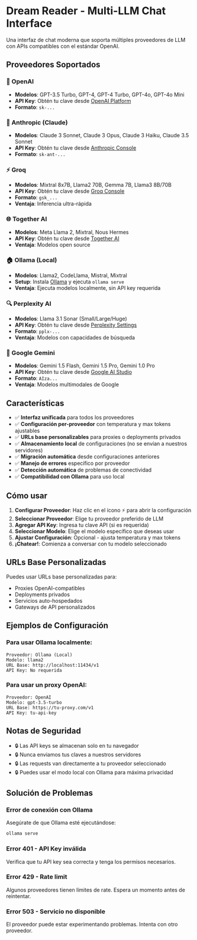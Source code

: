 # Dream Reader - Multi-LLM Chat Interface

Una interfaz de chat moderna que soporta múltiples proveedores de LLM con APIs compatibles con el estándar OpenAI.

## Proveedores Soportados

### 🤖 OpenAI
- **Modelos**: GPT-3.5 Turbo, GPT-4, GPT-4 Turbo, GPT-4o, GPT-4o Mini
- **API Key**: Obtén tu clave desde [OpenAI Platform](https://platform.openai.com/api-keys)
- **Formato**: `sk-...`

### 🧠 Anthropic (Claude)
- **Modelos**: Claude 3 Sonnet, Claude 3 Opus, Claude 3 Haiku, Claude 3.5 Sonnet
- **API Key**: Obtén tu clave desde [Anthropic Console](https://console.anthropic.com/)
- **Formato**: `sk-ant-...`

### ⚡ Groq
- **Modelos**: Mixtral 8x7B, Llama2 70B, Gemma 7B, Llama3 8B/70B
- **API Key**: Obtén tu clave desde [Groq Console](https://console.groq.com/keys)
- **Formato**: `gsk_...`
- **Ventaja**: Inferencia ultra-rápida

### 🌐 Together AI
- **Modelos**: Meta Llama 2, Mixtral, Nous Hermes
- **API Key**: Obtén tu clave desde [Together AI](https://api.together.xyz/settings/api-keys)
- **Ventaja**: Modelos open source

### 🏠 Ollama (Local)
- **Modelos**: Llama2, CodeLlama, Mistral, Mixtral
- **Setup**: Instala [Ollama](https://ollama.ai/) y ejecuta `ollama serve`
- **Ventaja**: Ejecuta modelos localmente, sin API key requerida

### 🔍 Perplexity AI
- **Modelos**: Llama 3.1 Sonar (Small/Large/Huge)
- **API Key**: Obtén tu clave desde [Perplexity Settings](https://www.perplexity.ai/settings/api)
- **Formato**: `pplx-...`
- **Ventaja**: Modelos con capacidades de búsqueda

### 🎯 Google Gemini
- **Modelos**: Gemini 1.5 Flash, Gemini 1.5 Pro, Gemini 1.0 Pro
- **API Key**: Obtén tu clave desde [Google AI Studio](https://aistudio.google.com/app/apikey)
- **Formato**: `AIza...`
- **Ventaja**: Modelos multimodales de Google

## Características

- ✅ **Interfaz unificada** para todos los proveedores
- ✅ **Configuración per-proveedor** con temperatura y max tokens ajustables
- ✅ **URLs base personalizables** para proxies o deployments privados
- ✅ **Almacenamiento local** de configuraciones (no se envían a nuestros servidores)
- ✅ **Migración automática** desde configuraciones anteriores
- ✅ **Manejo de errores** específico por proveedor
- ✅ **Detección automática** de problemas de conectividad
- ✅ **Compatibilidad con Ollama** para uso local

## Cómo usar

1. **Configurar Proveedor**: Haz clic en el ícono ⚡ para abrir la configuración
2. **Seleccionar Proveedor**: Elige tu proveedor preferido de LLM
3. **Agregar API Key**: Ingresa tu clave API (si es requerida)
4. **Seleccionar Modelo**: Elige el modelo específico que deseas usar
5. **Ajustar Configuración**: Opcional - ajusta temperatura y max tokens
6. **¡Chatear!**: Comienza a conversar con tu modelo seleccionado

## URLs Base Personalizadas

Puedes usar URLs base personalizadas para:
- Proxies OpenAI-compatibles
- Deployments privados
- Servicios auto-hospedados
- Gateways de API personalizados

## Ejemplos de Configuración

### Para usar Ollama localmente:
```
Proveedor: Ollama (Local)
Modelo: llama2
URL Base: http://localhost:11434/v1
API Key: No requerida
```

### Para usar un proxy OpenAI:
```
Proveedor: OpenAI
Modelo: gpt-3.5-turbo
URL Base: https://tu-proxy.com/v1
API Key: tu-api-key
```

## Notas de Seguridad

- 🔒 Las API keys se almacenan solo en tu navegador
- 🔒 Nunca enviamos tus claves a nuestros servidores
- 🔒 Las requests van directamente a tu proveedor seleccionado
- 🔒 Puedes usar el modo local con Ollama para máxima privacidad

## Solución de Problemas

### Error de conexión con Ollama
Asegúrate de que Ollama esté ejecutándose:
```bash
ollama serve
```

### Error 401 - API Key inválida
Verifica que tu API key sea correcta y tenga los permisos necesarios.

### Error 429 - Rate limit
Algunos proveedores tienen límites de rate. Espera un momento antes de reintentar.

### Error 503 - Servicio no disponible
El proveedor puede estar experimentando problemas. Intenta con otro proveedor.
